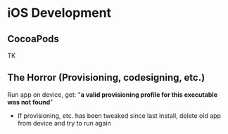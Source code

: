 # iOS Development

## CocoaPods

TK

## The Horror (Provisioning, codesigning, etc.)

Run app on device, get: "**a valid provisioning profile for this executable was not found**"

* If provisioning, etc. has been tweaked since last install, delete old app from device and try to run again

